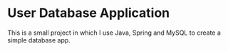 # User Database Application
This is a small project in which I use Java, Spring and MySQL to create a simple database app.
